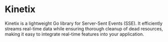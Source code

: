 # Kinetix
Kinetix is a lightweight Go library for Server-Sent Events (SSE). It efficiently streams real-time data while ensuring thorough cleanup of dead resources, making it easy to integrate real-time features into your application.
